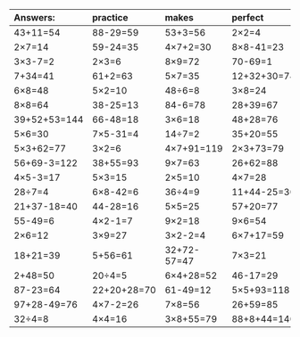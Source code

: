 | Answers: | practice | makes | perfect | ! |
| :--- | :--- | :--- | :--- | :--- |
| 43+11=54 | 88-29=59 | 53+3=56 | 2×2=4 | 6×7=42 | 
| 2×7=14 | 59-24=35 | 4×7+2=30 | 8×8-41=23 | 72-7=65 | 
| 3×3-7=2 | 2×3=6 | 8×9=72 | 70-69=1 | 33+12-37=8 | 
| 7+34=41 | 61+2=63 | 5×7=35 | 12+32+30=74 | 5×9=45 | 
| 6×8=48 | 5×2=10 | 48÷6=8 | 3×8=24 | 6×4=24 | 
| 8×8=64 | 38-25=13 | 84-6=78 | 28+39=67 | 6×2=12 | 
| 39+52+53=144 | 66-48=18 | 3×6=18 | 48+28=76 | 21+39=60 | 
| 5×6=30 | 7×5-31=4 | 14÷7=2 | 35+20=55 | 51+3=54 | 
| 5×3+62=77 | 3×2=6 | 4×7+91=119 | 2×3+73=79 | 4×9=36 | 
| 56+69-3=122 | 38+55=93 | 9×7=63 | 26+62=88 | 73-20=53 | 
| 4×5-3=17 | 5×3=15 | 2×5=10 | 4×7=28 | 72+2=74 | 
| 28÷7=4 | 6×8-42=6 | 36÷4=9 | 11+44-25=30 | 9+80=89 | 
| 21+37-18=40 | 44-28=16 | 5×5=25 | 57+20=77 | 1×2=2 | 
| 55-49=6 | 4×2-1=7 | 9×2=18 | 9×6=54 | 7×2=14 | 
| 2×6=12 | 3×9=27 | 3×2-2=4 | 6×7+17=59 | 4×2=8 | 
| 18+21=39 | 5+56=61 | 32+72-57=47 | 7×3=21 | 48+26=74 | 
| 2+48=50 | 20÷4=5 | 6×4+28=52 | 46-17=29 | 7×5=35 | 
| 87-23=64 | 22+20+28=70 | 61-49=12 | 5×5+93=118 | 58-4=54 | 
| 97+28-49=76 | 4×7-2=26 | 7×8=56 | 26+59=85 | 7×8+77=133 | 
| 32÷4=8 | 4×4=16 | 3×8+55=79 | 88+8+44=140 | 13+4=17 | 
